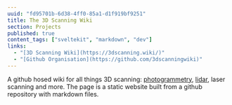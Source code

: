 ```yaml
---
uuid: "fd95701b-6d38-4ff0-85a1-d1f919bf9251"
title: The 3D Scanning Wiki
section: Projects
published: true
content_tags: ["sveltekit", "markdown", "dev"]
links:
  - "[3D Scanning Wiki](https://3dscanning.wiki/)"
  - "[Github Organisation](https://github.com/3dscanningwiki)"
---
```


A github hosed wiki for all things 3D scanning: [photogrammetry](https://3dscanning.wiki/Photogrammetry), [lidar](https://3dscanning.wiki/Lidar), laser scanning and more. The page is a static website built from a github repository with markdown files.
